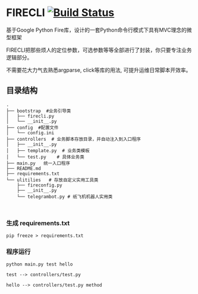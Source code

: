 
# FIRECLI [![Build Status](https://travis-ci.org/lifeblood/firecli.svg?branch=master)](https://travis-ci.org/lifeblood/firecli)


基于Google Python Fire库，设计的一套Python命令行模式下具有MVC理念的微型框架

FIRECLI把那些烦人的定位参数，可选参数等等全部进行了封装，你只要专注业务逻辑部分。

不需要花大力气去熟悉argparse, click等库的用法, 可提升运维日常脚本开效率。


## 目录结构


````
.
├── bootstrap  #业务引导类
│   ├── firecli.py
│   └── __init__.py
├── config  #配置文件
│   └── config.ini
├── controllers  # 业务脚本存放目录，并自动注入到入口程序
│   ├── __init__.py
│   ├── template.py  # 业务类模板
│   └── test.py    # 具体业务类
├── main.py   统一入口程序
├── README.md
├── requirements.txt
└── ulitilies   # 存放自定义实用工具类
    ├── fireconfig.py
    ├── __init__.py
    └── telegrambot.py # 纸飞机机器人实用类
    
    
````

### 生成 requirements.txt 
````
pip freeze > requirements.txt
````

### 程序运行

````
python main.py test hello

test --> controllers/test.py

hello --> controllers/test.py method

````
